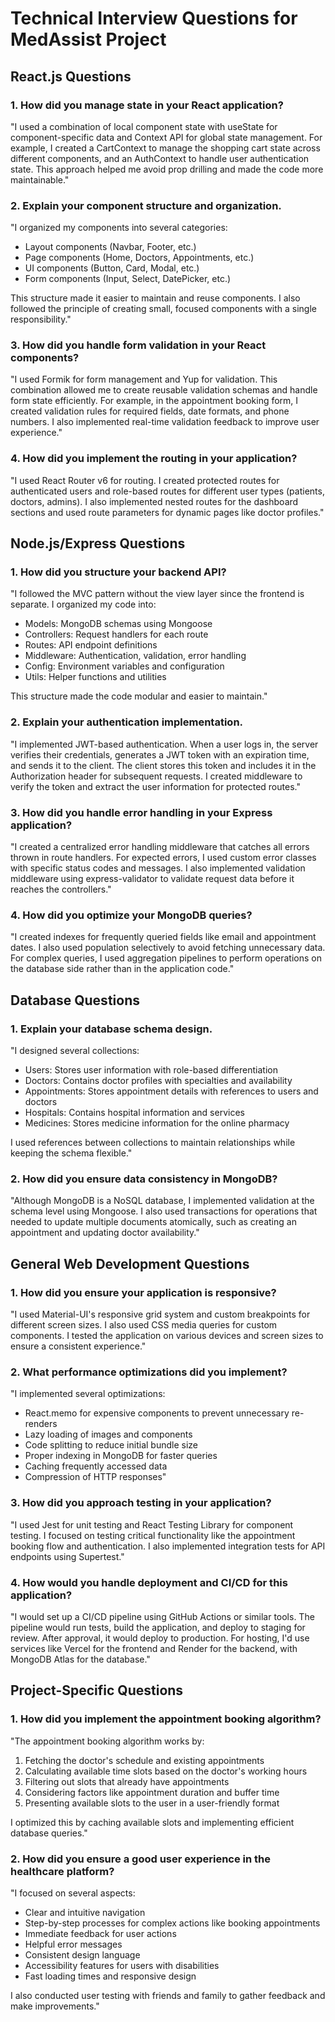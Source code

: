 # Technical Interview Questions for MedAssist Project

## React.js Questions

### 1. How did you manage state in your React application?

"I used a combination of local component state with useState for component-specific data and Context API for global state management. For example, I created a CartContext to manage the shopping cart state across different components, and an AuthContext to handle user authentication state. This approach helped me avoid prop drilling and made the code more maintainable."

### 2. Explain your component structure and organization.

"I organized my components into several categories:
- Layout components (Navbar, Footer, etc.)
- Page components (Home, Doctors, Appointments, etc.)
- UI components (Button, Card, Modal, etc.)
- Form components (Input, Select, DatePicker, etc.)

This structure made it easier to maintain and reuse components. I also followed the principle of creating small, focused components with a single responsibility."

### 3. How did you handle form validation in your React components?

"I used Formik for form management and Yup for validation. This combination allowed me to create reusable validation schemas and handle form state efficiently. For example, in the appointment booking form, I created validation rules for required fields, date formats, and phone numbers. I also implemented real-time validation feedback to improve user experience."

### 4. How did you implement the routing in your application?

"I used React Router v6 for routing. I created protected routes for authenticated users and role-based routes for different user types (patients, doctors, admins). I also implemented nested routes for the dashboard sections and used route parameters for dynamic pages like doctor profiles."

## Node.js/Express Questions

### 1. How did you structure your backend API?

"I followed the MVC pattern without the view layer since the frontend is separate. I organized my code into:
- Models: MongoDB schemas using Mongoose
- Controllers: Request handlers for each route
- Routes: API endpoint definitions
- Middleware: Authentication, validation, error handling
- Config: Environment variables and configuration
- Utils: Helper functions and utilities

This structure made the code modular and easier to maintain."

### 2. Explain your authentication implementation.

"I implemented JWT-based authentication. When a user logs in, the server verifies their credentials, generates a JWT token with an expiration time, and sends it to the client. The client stores this token and includes it in the Authorization header for subsequent requests. I created middleware to verify the token and extract the user information for protected routes."

### 3. How did you handle error handling in your Express application?

"I created a centralized error handling middleware that catches all errors thrown in route handlers. For expected errors, I used custom error classes with specific status codes and messages. I also implemented validation middleware using express-validator to validate request data before it reaches the controllers."

### 4. How did you optimize your MongoDB queries?

"I created indexes for frequently queried fields like email and appointment dates. I also used population selectively to avoid fetching unnecessary data. For complex queries, I used aggregation pipelines to perform operations on the database side rather than in the application code."

## Database Questions

### 1. Explain your database schema design.

"I designed several collections:
- Users: Stores user information with role-based differentiation
- Doctors: Contains doctor profiles with specialties and availability
- Appointments: Stores appointment details with references to users and doctors
- Hospitals: Contains hospital information and services
- Medicines: Stores medicine information for the online pharmacy

I used references between collections to maintain relationships while keeping the schema flexible."

### 2. How did you ensure data consistency in MongoDB?

"Although MongoDB is a NoSQL database, I implemented validation at the schema level using Mongoose. I also used transactions for operations that needed to update multiple documents atomically, such as creating an appointment and updating doctor availability."

## General Web Development Questions

### 1. How did you ensure your application is responsive?

"I used Material-UI's responsive grid system and custom breakpoints for different screen sizes. I also used CSS media queries for custom components. I tested the application on various devices and screen sizes to ensure a consistent experience."

### 2. What performance optimizations did you implement?

"I implemented several optimizations:
- React.memo for expensive components to prevent unnecessary re-renders
- Lazy loading of images and components
- Code splitting to reduce initial bundle size
- Proper indexing in MongoDB for faster queries
- Caching frequently accessed data
- Compression of HTTP responses"

### 3. How did you approach testing in your application?

"I used Jest for unit testing and React Testing Library for component testing. I focused on testing critical functionality like the appointment booking flow and authentication. I also implemented integration tests for API endpoints using Supertest."

### 4. How would you handle deployment and CI/CD for this application?

"I would set up a CI/CD pipeline using GitHub Actions or similar tools. The pipeline would run tests, build the application, and deploy to staging for review. After approval, it would deploy to production. For hosting, I'd use services like Vercel for the frontend and Render for the backend, with MongoDB Atlas for the database."

## Project-Specific Questions

### 1. How did you implement the appointment booking algorithm?

"The appointment booking algorithm works by:
1. Fetching the doctor's schedule and existing appointments
2. Calculating available time slots based on the doctor's working hours
3. Filtering out slots that already have appointments
4. Considering factors like appointment duration and buffer time
5. Presenting available slots to the user in a user-friendly format

I optimized this by caching available slots and implementing efficient database queries."

### 2. How did you ensure a good user experience in the healthcare platform?

"I focused on several aspects:
- Clear and intuitive navigation
- Step-by-step processes for complex actions like booking appointments
- Immediate feedback for user actions
- Helpful error messages
- Consistent design language
- Accessibility features for users with disabilities
- Fast loading times and responsive design

I also conducted user testing with friends and family to gather feedback and make improvements."
